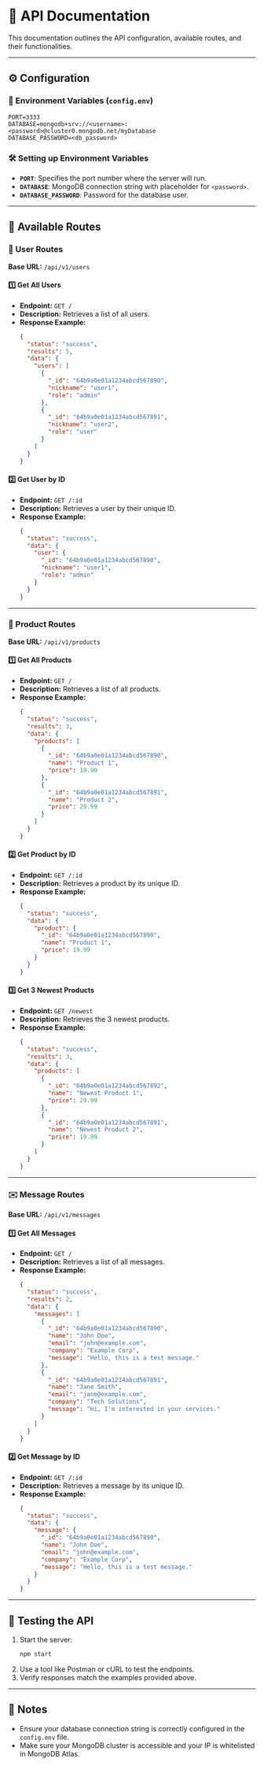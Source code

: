 # 📘 API Documentation

This documentation outlines the API configuration, available routes, and their functionalities.

---

## ⚙️ Configuration

### 📄 Environment Variables (`config.env`)

```env
PORT=3333
DATABASE=mongodb+srv://<username>:<password>@cluster0.mongodb.net/myDatabase
DATABASE_PASSWORD=<db_password>
```

### 🛠 Setting up Environment Variables

- **`PORT`**: Specifies the port number where the server will run.
- **`DATABASE`**: MongoDB connection string with placeholder for `<password>`.
- **`DATABASE_PASSWORD`**: Password for the database user.

---

## 🚀 Available Routes

### 👤 User Routes

**Base URL:** `/api/v1/users`

#### 1️⃣ Get All Users
- **Endpoint:** `GET /`
- **Description:** Retrieves a list of all users.
- **Response Example:**
  ```json
  {
    "status": "success",
    "results": 5,
    "data": {
      "users": [
        {
          "_id": "64b9a0e01a1234abcd567890",
          "nickname": "user1",
          "role": "admin"
        },
        {
          "_id": "64b9a0e01a1234abcd567891",
          "nickname": "user2",
          "role": "user"
        }
      ]
    }
  }
  ```

#### 2️⃣ Get User by ID
- **Endpoint:** `GET /:id`
- **Description:** Retrieves a user by their unique ID.
- **Response Example:**
  ```json
  {
    "status": "success",
    "data": {
      "user": {
        "_id": "64b9a0e01a1234abcd567890",
        "nickname": "user1",
        "role": "admin"
      }
    }
  }
  ```

---

### 🛒 Product Routes

**Base URL:** `/api/v1/products`

#### 1️⃣ Get All Products
- **Endpoint:** `GET /`
- **Description:** Retrieves a list of all products.
- **Response Example:**
  ```json
  {
    "status": "success",
    "results": 3,
    "data": {
      "products": [
        {
          "_id": "64b9a0e01a1234abcd567890",
          "name": "Product 1",
          "price": 19.99
        },
        {
          "_id": "64b9a0e01a1234abcd567891",
          "name": "Product 2",
          "price": 29.99
        }
      ]
    }
  }
  ```

#### 2️⃣ Get Product by ID
- **Endpoint:** `GET /:id`
- **Description:** Retrieves a product by its unique ID.
- **Response Example:**
  ```json
  {
    "status": "success",
    "data": {
      "product": {
        "_id": "64b9a0e01a1234abcd567890",
        "name": "Product 1",
        "price": 19.99
      }
    }
  }
  ```

#### 3️⃣ Get 3 Newest Products
- **Endpoint:** `GET /newest`
- **Description:** Retrieves the 3 newest products.
- **Response Example:**
  ```json
  {
    "status": "success",
    "results": 3,
    "data": {
      "products": [
        {
          "_id": "64b9a0e01a1234abcd567892",
          "name": "Newest Product 1",
          "price": 29.99
        },
        {
          "_id": "64b9a0e01a1234abcd567891",
          "name": "Newest Product 2",
          "price": 19.99
        }
      ]
    }
  }
  ```

---

### ✉️ Message Routes

**Base URL:** `/api/v1/messages`

#### 1️⃣ Get All Messages
- **Endpoint:** `GET /`
- **Description:** Retrieves a list of all messages.
- **Response Example:**
  ```json
  {
    "status": "success",
    "results": 2,
    "data": {
      "messages": [
        {
          "_id": "64b9a0e01a1234abcd567890",
          "name": "John Doe",
          "email": "john@example.com",
          "company": "Example Corp",
          "message": "Hello, this is a test message."
        },
        {
          "_id": "64b9a0e01a1234abcd567891",
          "name": "Jane Smith",
          "email": "jane@example.com",
          "company": "Tech Solutions",
          "message": "Hi, I'm interested in your services."
        }
      ]
    }
  }
  ```

#### 2️⃣ Get Message by ID
- **Endpoint:** `GET /:id`
- **Description:** Retrieves a message by its unique ID.
- **Response Example:**
  ```json
  {
    "status": "success",
    "data": {
      "message": {
        "_id": "64b9a0e01a1234abcd567890",
        "name": "John Doe",
        "email": "john@example.com",
        "company": "Example Corp",
        "message": "Hello, this is a test message."
      }
    }
  }
  ```

---

## 🧪 Testing the API

1. Start the server:
   ```bash
   npm start
   ```
2. Use a tool like Postman or cURL to test the endpoints.
3. Verify responses match the examples provided above.

---

## 📝 Notes

- Ensure your database connection string is correctly configured in the `config.env` file.
- Make sure your MongoDB cluster is accessible and your IP is whitelisted in MongoDB Atlas.

